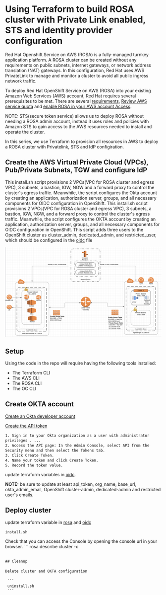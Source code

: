 # Using Terraform to build ROSA cluster with Private Link enabled, STS and identity provider configuration

Red Hat Openshift Service on AWS (ROSA) is a fully-managed turnkey application platform. A ROSA cluster can be created without any requirements on public subnets, internet gateways, or network address translation (NAT) gateways. In this configuration, Red Hat uses AWS PrivateLink to manage and monitor a cluster to avoid all public ingress network traffic.

To deploy Red Hat OpenShift Service on AWS (ROSA) into your existing Amazon Web Services (AWS) account, Red Hat requires several prerequisites to be met. There are several [requirements](https://docs.openshift.com/rosa/rosa_planning/rosa-sts-aws-prereqs.html#rosa-sts-aws-prereqs), [Review AWS service quota](https://docs.openshift.com/rosa/rosa_planning/rosa-sts-required-aws-service-quotas.html#rosa-sts-required-aws-service-quotasr) and [enable ROSA in your AWS account Access](https://docs.openshift.com/rosa/rosa_planning/rosa-sts-setting-up-environment.html#rosa-sts-setting-up-environment).


NOTE: STS(secure token service) allows us to deploy ROSA without needing a ROSA admin account, instead it uses roles and policies with Amazon STS to gain access to the AWS resources needed to install and operate the cluster.

In this series, we use Terraform to provision all resources in AWS to deploy a ROSA cluster with Privatelink, STS and IdP configiration.  

## Create the AWS Virtual Private Cloud (VPCs), Pub/Private Subnets, TGW and configure IdP

This install.sh script provisions 2 VPCs(VPC for ROSA cluster and egress VPC), 3 subnets, a bastion, IGW, NGW and a forward proxy to control the cluster's egress traffic. Meanwhile, the script configures the Okta account by creating an application, authorization server, groups, and all necessary components for OIDC configuration in OpenShift. This install.sh script provisions 2 VPCs(VPC for ROSA cluster and egress VPC), 3 subnets, a bastion, IGW, NGW, and a forward proxy to control the cluster's egress traffic. Meanwhile, the script configures the OKTA account by creating an application, authorization server, groups, and all necessary components for OIDC configuration in OpenShift. This script adds three users to the OpenShift cluster as cluster_admin,  dedicated_admin, and restricted_user, which should be configured in the [oidc](./oidc/oidc.tf) file



![architecture diagram showing privatelink with TGW](./images/ROSA_PrivateLink_TGW_Proxy.png)

## Setup

Using the code in the repo will require having the following tools installed:

- The Terraform CLI
- The AWS CLI
- The ROSA CLI
- The OC CLI

## Create OKTA account
[Create an Okta developer account](https://developer.okta.com/signup/)

[Create the API token](https://developer.okta.com/docs/guides/create-an-api-token/main/)
  
    1. Sign in to your Okta organization as a user with administrator privileges . ...
    2. Access the API page: In the Admin Console, select API from the Security menu and then select the Tokens tab.
    3. Click Create Token.
    4. Name your token and click Create Token.
    5. Record the token value.

update terraform variables in [oidc](./oidc/oidc.tf).

**NOTE:** be sure to update at least api_token, org_name, base_url, okta_admin_email, OpenShift cluster-admin, dedicated-admin and restricted user's emails.  
## Deploy cluster

update terraform variable in [rosa](./rosa/rosa_sts_prvlnk.tf) and [oidc](./oidc/oidc.tf)

   ```
   install.sh
   ```

 Check that you can access the Console by opening the console url in your browser.
   ‍```
   rosa describe cluster -c <clustername>
   ```

## Cleanup

  Delete cluster and OKTA configuration

    ```
    uninstall.sh
    ```

